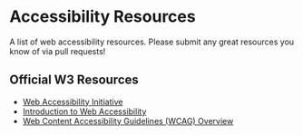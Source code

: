 # Accessibility Resources
A list of web accessibility resources. Please submit any great resources you know of via pull requests!

## Official W3 Resources

+ [Web Accessibility Initiative](http://www.w3.org/WAI/)
+ [Introduction to Web Accessibility](http://www.w3.org/WAI/intro/accessibility.php)
+ [Web Content Accessibility Guidelines (WCAG) Overview](http://www.w3.org/WAI/intro/wcag)
